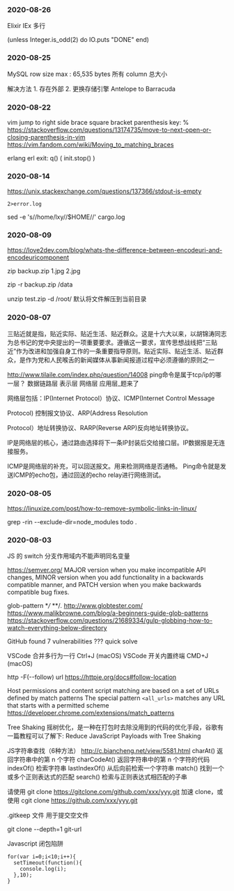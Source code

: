 ### 2020-08-26

Elixir IEx 多行
  
  (unless Integer.is_odd(2) do
    IO.puts "DONE"
  end)

### 2020-08-25

MySQL row size max : 65,535 bytes
  所有 column 总大小

  解决方法
    1. 存在外部
    2. 更换存储引擎 Antelope to Barracuda

### 2020-08-22

vim jump to right side 
  brace
  square bracket
  parenthesis
  key: %
  https://stackoverflow.com/questions/13174735/move-to-next-open-or-closing-parenthesis-in-vim
   https://vim.fandom.com/wiki/Moving_to_matching_braces

erlang erl exit: q() ( init.stop() )

### 2020-08-14

https://unix.stackexchange.com/questions/137366/stdout-is-empty

    2>error.log

sed -e 's/\/home\/lxy\//$HOME\//' cargo.log

### 2020-08-09

https://love2dev.com/blog/whats-the-difference-between-encodeuri-and-encodeuricomponent



zip backup.zip 1.jpg 2.jpg

zip -r backup.zip /data

unzip test.zip -d /root/ 默认将文件解压到当前目录

### 2020-08-07

三贴近就是指，贴近实际、贴近生活、贴近群众。这是十六大以来，以胡锦涛同志为总书记的党中央提出的一项重要要求。遵循这一要求，宣传思想战线把“三贴近”作为改进和加强自身工作的一条重要指导原则。贴近实际、贴近生活、贴近群众，是作为党和人民喉舌的新闻媒体从事新闻报道过程中必须遵循的原则之一

http://www.tilaile.com/index.php/question/14008 ping命令是属于tcp/ip的哪一层？ 数据链路层 表示层 网络层 应用层_题来了

网络层包括：IP(Internet Protocol）协议、ICMP(Internet Control Message

Protocol) 控制报文协议、ARP(Address Resolution

Protocol）地址转换协议、RARP(Reverse ARP)反向地址转换协议。

IP是网络层的核心，通过路由选择将下一条IP封装后交给接口层。IP数据报是无连接服务。

ICMP是网络层的补充，可以回送报文。用来检测网络是否通畅。 Ping命令就是发送ICMP的echo包，通过回送的echo relay进行网络测试。

### 2020-08-05

https://linuxize.com/post/how-to-remove-symbolic-links-in-linux/


grep -rin --exclude-dir=node_modules todo .


### 2020-08-03

JS 的 switch 分支作用域内不能声明同名变量


https://semver.org/
MAJOR version when you make incompatible API changes,
MINOR version when you add functionality in a backwards compatible manner, and
PATCH version when you make backwards compatible bug fixes.



glob-pattern
    **/*
    **/*.*
    http://www.globtester.com/
    https://www.malikbrowne.com/blog/a-beginners-guide-glob-patterns
    https://stackoverflow.com/questions/21689334/gulp-globbing-how-to-watch-everything-below-directory

GitHub found 7 vulnerabilities ??? quick solve

VSCode 合并多行为一行 Ctrl+J (macOS)
VSCode 开关内置终端 CMD+J (macOS)


http -F(--follow) url
https://httpie.org/docs#follow-location


Host permissions and content script matching are based on a set of URLs defined by match patterns
The special pattern `<all_urls>` matches any URL that starts with a permitted scheme https://developer.chrome.com/extensions/match_patterns


Tree Shaking 摇树优化，是一种在打包时去除没用到的代码的优化手段，谷歌有一篇教程可以了解下: Reduce JavaScript Payloads with Tree Shaking


JS字符串查找（6种方法） http://c.biancheng.net/view/5581.html
  charAt()	返回字符串中的第 n 个字符
  charCodeAt()	返回字符串中的第 n 个字符的代码
  indexOf()	检索字符串
  lastIndexOf()	从后向前检索一个字符串
  match()	找到一个或多个正则表达式的匹配
  search()	检索与正则表达式相匹配的子串

请使用 git clone https://gitclone.com/github.com/xxx/yyy.git 加速 clone，或使用 cgit clone https://github.com/xxx/yyy.git


.gitkeep 文件 用于提交空文件


git clone --depth=1 git-url


Javascript 闭包陷阱

    for(var i=0;i<10;i++){
      setTimeout(function(){
        console.log(i);
      },10);
    }